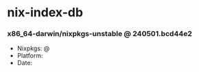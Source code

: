 # nix-index-db
### x86_64-darwin/nixpkgs-unstable @ 240501.bcd44e2
- Nixpkgs: @[](https://github.com/NixOS/nixpkgs/commit/bcd44e224fd68ce7d269b4f44d24c2220fd821e7)
- Platform: 
- Date: 
